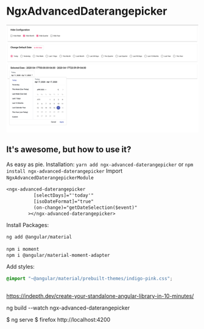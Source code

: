# NgxAdvancedDaterangepicker

[![Material Advanced date range picker](screenshot.png)](https://stackblitz.com/github/naren7229/ngx-custom-daterangepicker)


## It's awesome, but how to use it?

As easy as pie.
Installation: `yarn add ngx-advanced-daterangepicker` or `npm install ngx-advanced-daterangepicker`
Import `NgxAdvancedDaterangepickerModule`
```
<ngx-advanced-daterangepicker
          [selectDays]="'today'"
          [isoDateFormat]="true"
          (on-change)="getDateSelection($event)"
        ></ngx-advanced-daterangepicker>
```

Install Packages:
```
ng add @angular/material

npm i moment
npm i @angular/material-moment-adapter
```


Add styles:
```scss
@import "~@angular/material/prebuilt-themes/indigo-pink.css";
```

##
https://indepth.dev/create-your-standalone-angular-library-in-10-minutes/

ng build --watch ngx-advanced-daterangepicker

$ ng serve
$ firefox http://localhost:4200
